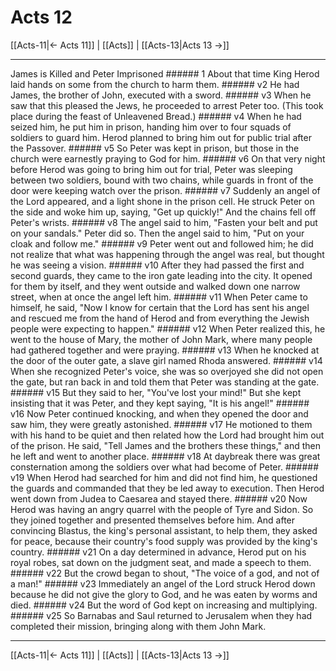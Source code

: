 # Acts 12

[[Acts-11|← Acts 11]] | [[Acts]] | [[Acts-13|Acts 13 →]]
***

James is Killed and Peter Imprisoned ###### 1 About that time King Herod laid hands on some from the church to harm them. ###### v2 He had James, the brother of John, executed with a sword. ###### v3 When he saw that this pleased the Jews, he proceeded to arrest Peter too. (This took place during the feast of Unleavened Bread.) ###### v4 When he had seized him, he put him in prison, handing him over to four squads of soldiers to guard him. Herod planned to bring him out for public trial after the Passover. ###### v5 So Peter was kept in prison, but those in the church were earnestly praying to God for him. ###### v6 On that very night before Herod was going to bring him out for trial, Peter was sleeping between two soldiers, bound with two chains, while guards in front of the door were keeping watch over the prison. ###### v7 Suddenly an angel of the Lord appeared, and a light shone in the prison cell. He struck Peter on the side and woke him up, saying, "Get up quickly!" And the chains fell off Peter's wrists. ###### v8 The angel said to him, "Fasten your belt and put on your sandals." Peter did so. Then the angel said to him, "Put on your cloak and follow me." ###### v9 Peter went out and followed him; he did not realize that what was happening through the angel was real, but thought he was seeing a vision. ###### v10 After they had passed the first and second guards, they came to the iron gate leading into the city. It opened for them by itself, and they went outside and walked down one narrow street, when at once the angel left him. ###### v11 When Peter came to himself, he said, "Now I know for certain that the Lord has sent his angel and rescued me from the hand of Herod and from everything the Jewish people were expecting to happen." ###### v12 When Peter realized this, he went to the house of Mary, the mother of John Mark, where many people had gathered together and were praying. ###### v13 When he knocked at the door of the outer gate, a slave girl named Rhoda answered. ###### v14 When she recognized Peter's voice, she was so overjoyed she did not open the gate, but ran back in and told them that Peter was standing at the gate. ###### v15 But they said to her, "You've lost your mind!" But she kept insisting that it was Peter, and they kept saying, "It is his angel!" ###### v16 Now Peter continued knocking, and when they opened the door and saw him, they were greatly astonished. ###### v17 He motioned to them with his hand to be quiet and then related how the Lord had brought him out of the prison. He said, "Tell James and the brothers these things," and then he left and went to another place. ###### v18 At daybreak there was great consternation among the soldiers over what had become of Peter. ###### v19 When Herod had searched for him and did not find him, he questioned the guards and commanded that they be led away to execution. Then Herod went down from Judea to Caesarea and stayed there. ###### v20 Now Herod was having an angry quarrel with the people of Tyre and Sidon. So they joined together and presented themselves before him. And after convincing Blastus, the king's personal assistant, to help them, they asked for peace, because their country's food supply was provided by the king's country. ###### v21 On a day determined in advance, Herod put on his royal robes, sat down on the judgment seat, and made a speech to them. ###### v22 But the crowd began to shout, "The voice of a god, and not of a man!" ###### v23 Immediately an angel of the Lord struck Herod down because he did not give the glory to God, and he was eaten by worms and died. ###### v24 But the word of God kept on increasing and multiplying. ###### v25 So Barnabas and Saul returned to Jerusalem when they had completed their mission, bringing along with them John Mark.

***
[[Acts-11|← Acts 11]] | [[Acts]] | [[Acts-13|Acts 13 →]]
